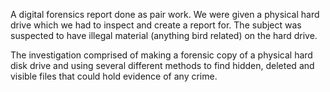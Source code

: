 A digital forensics report done as pair work. We were given a physical hard drive which we had to inspect and create a report for. The subject was suspected to have illegal material (anything bird related) on the hard drive.

The investigation comprised of making a forensic copy of a physical hard disk drive and using several different methods to find hidden, deleted and visible files that could hold evidence of any crime.
